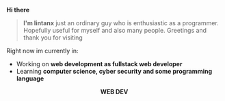 <!-- LINTANX -->
**Hi there**
> **I'm lintanx** just an ordinary guy who is enthusiastic as a programmer. Hopefully useful for myself and also many people. Greetings and thank you for visiting

Right now im currently in:
- Working on **web development as fullstack web developer**
- Learning **computer science, cyber security and some programming language**

<div align=center>
  <strong>WEB DEV</strong>
</div>
